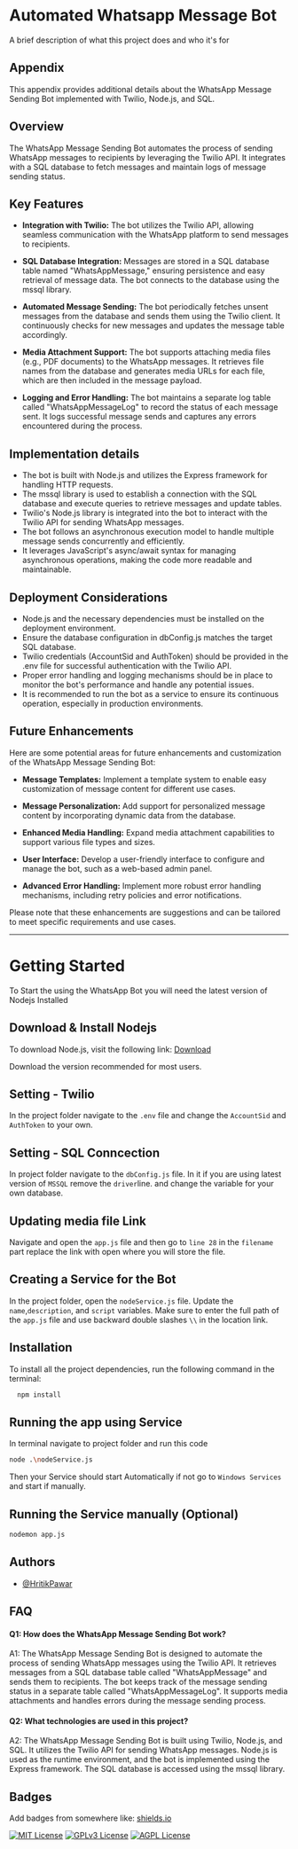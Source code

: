 
# Automated Whatsapp Message Bot

A brief description of what this project does and who it's for 


## Appendix

This appendix provides additional details about the WhatsApp Message Sending Bot implemented with Twilio, Node.js, and SQL.

## Overview
The WhatsApp Message Sending Bot automates the process of sending WhatsApp messages to recipients by leveraging the Twilio API. It integrates with a SQL database to fetch messages and maintain logs of message sending status.

## Key Features
- **Integration with Twilio:** The bot utilizes the Twilio API, allowing seamless communication with the WhatsApp platform to send messages to recipients.

- **SQL Database Integration:** Messages are stored in a SQL database table named "WhatsAppMessage," ensuring persistence and easy retrieval of message data. The bot connects to the database using the mssql library.

- **Automated Message Sending:** The bot periodically fetches unsent messages from the database and sends them using the Twilio client. It continuously checks for new messages and updates the message table accordingly.

- **Media Attachment Support:** The bot supports attaching media files (e.g., PDF documents) to the WhatsApp messages. It retrieves file names from the database and generates media URLs for each file, which are then included in the message payload.

- **Logging and Error Handling:** The bot maintains a separate log table called "WhatsAppMessageLog" to record the status of each message sent. It logs successful message sends and captures any errors encountered during the process.


## Implementation details

- The bot is built with Node.js and utilizes the Express framework for handling HTTP requests.
- The mssql library is used to establish a connection with the SQL database and execute queries to retrieve messages and update tables.
- Twilio's Node.js library is integrated into the bot to interact with the Twilio API for sending WhatsApp messages.
- The bot follows an asynchronous execution model to handle multiple message sends concurrently and efficiently.
- It leverages JavaScript's async/await syntax for managing asynchronous operations, making the code more readable and maintainable.

## Deployment Considerations
- Node.js and the necessary dependencies must be installed on the deployment environment.
- Ensure the database configuration in dbConfig.js matches the target SQL database.
- Twilio credentials (AccountSid and AuthToken) should be provided in the .env file for successful authentication with the Twilio API.
- Proper error handling and logging mechanisms should be in place to monitor the bot's performance and handle any potential issues.
- It is recommended to run the bot as a service to ensure its continuous operation, especially in production environments.

## Future Enhancements
Here are some potential areas for future enhancements and customization of the WhatsApp Message Sending Bot:

- **Message Templates:** Implement a template system to enable easy customization of message content for different use cases.

- **Message Personalization:** Add support for personalized message content by incorporating dynamic data from the database.

- **Enhanced Media Handling:** Expand media attachment capabilities to support various file types and sizes.

- **User Interface:** Develop a user-friendly interface to configure and manage the bot, such as a web-based admin panel.

- **Advanced Error Handling:** Implement more robust error handling mechanisms, including retry policies and error notifications.

Please note that these enhancements are suggestions and can be tailored to meet specific requirements and use cases.


___


# Getting Started 

To Start the using the WhatsApp Bot you will need the latest version of Nodejs Installed

## Download & Install Nodejs
To download Node.js, visit the following link: [Download](https://nodejs.org/en)

Download the version recommended for most users.

## Setting - Twilio

In the project folder navigate to the `.env` file and change the `AccountSid` and `AuthToken` to your own.

## Setting - SQL Conncection

In project folder navigate to the `dbConfig.js` file. In it if you are using latest version of `MSSQL` remove the `driver`line. and change the variable for your own database.

## Updating media file Link

Navigate and open the `app.js` file and then go to `line 28` in the `filename` part replace the link with open where you will store the file.

## Creating a Service for the Bot

In the project folder, open the `nodeService.js` file. Update the `name`,`description`, and `script` variables. Make sure to enter the full path of the `app.js` file and use backward double slashes `\\` in the location link.


## Installation

To install all the project dependencies, run the following command in the terminal:

```bash
  npm install
```


## Running the app using Service

In terminal navigate to project folder and run this code

``` bash
node .\nodeService.js  

```
Then your Service should start Automatically if not go to `Windows Services` and start if manually.

## Running the Service manually (Optional)


``` bash
nodemon app.js 

```
## Authors

- [@HritikPawar](https://www.hritikpawar.netlify.app)


## FAQ

#### Q1: How does the WhatsApp Message Sending Bot work?
A1: The WhatsApp Message Sending Bot is designed to automate the process of sending WhatsApp messages using the Twilio API. It retrieves messages from a SQL database table called "WhatsAppMessage" and sends them to recipients. The bot keeps track of the message sending status in a separate table called "WhatsAppMessageLog". It supports media attachments and handles errors during the message sending process.

#### Q2: What technologies are used in this project?
A2: The WhatsApp Message Sending Bot is built using Twilio, Node.js, and SQL. It utilizes the Twilio API for sending WhatsApp messages. Node.js is used as the runtime environment, and the bot is implemented using the Express framework. The SQL database is accessed using the mssql library.


## Badges

Add badges from somewhere like: [shields.io](https://shields.io/)

[![MIT License](https://img.shields.io/badge/License-MIT-green.svg)](https://choosealicense.com/licenses/mit/)
[![GPLv3 License](https://img.shields.io/badge/License-GPL%20v3-yellow.svg)](https://opensource.org/licenses/)
[![AGPL License](https://img.shields.io/badge/license-AGPL-blue.svg)](http://www.gnu.org/licenses/agpl-3.0)

